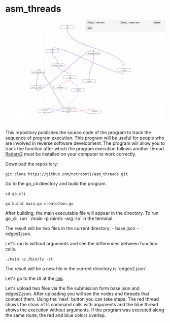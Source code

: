 # asm_threads
![index](https://raw.githubusercontent.com/notrobot1/asm_threads/main/img/index.gif)

<p>This repository publishes the source code of the program to track the sequence of program execution. This program will be useful for people who are involved in reverse software development. The program will allow you to track the function after which the program execution follows another thread. <a href="https://rada.re/">Radare2</a> must be installed on your computer to work correctly. </p>

<p>Download the repository:</p>

`git clone https://github.com/notrobot1/asm_threads.git`

<p>Go to the go_cli directory and build the program.</p> 

`cd go_cli`

`go build main.go createJson.go` 

<p>After building, the main executable file will appear in the directory. To run go_cli, run  `./main -p /bin/ls -arg -la`  in the terminal. </p>
<p>The result will be two files in the current directory: - base.json - edges1.json. </p>
<p>Let's run ls without arguments and see the differences between function calls.</p>  

`./main -p /bin/ls -st` 

<p>The result will be a new file in the current directory is  `edges2.json`.</p> 
<p>Let's go to the UI at the <a href="https://notrobot1.github.io/asm_threads/ui/build/">link</a>.  </p>
<p>Let's upload two files via the file submission form base.json and edges2.json. After uploading you will see the nodes and threads that connect them. Using the `next` button you can take steps. The red thread shows the chain of ls command calls with arguments and the blue thread shows the execution without arguments. If the program was executed along the same route, the red and blue colors overlap.</p>


